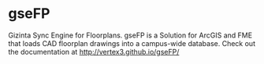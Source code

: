 gseFP
=====

Gizinta Sync Engine for Floorplans.
gseFP is a Solution for ArcGIS and FME that loads CAD floorplan drawings into a campus-wide database.
Check out the documentation at http://vertex3.github.io/gseFP/
